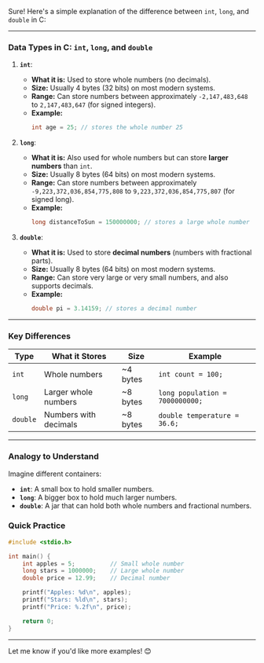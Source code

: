 Sure! Here's a simple explanation of the difference between `int`, `long`, and `double` in C:

---

### **Data Types in C: `int`, `long`, and `double`**

1. **`int`**:
   - **What it is:** Used to store whole numbers (no decimals).
   - **Size:** Usually 4 bytes (32 bits) on most modern systems.
   - **Range:** Can store numbers between approximately `-2,147,483,648` to `2,147,483,647` (for signed integers).
   - **Example:**
     ```c
     int age = 25; // stores the whole number 25
     ```

2. **`long`**:
   - **What it is:** Also used for whole numbers but can store **larger numbers** than `int`.
   - **Size:** Usually 8 bytes (64 bits) on most modern systems.
   - **Range:** Can store numbers between approximately `-9,223,372,036,854,775,808` to `9,223,372,036,854,775,807` (for signed long).
   - **Example:**
     ```c
     long distanceToSun = 150000000; // stores a large whole number
     ```

3. **`double`**:
   - **What it is:** Used to store **decimal numbers** (numbers with fractional parts).
   - **Size:** Usually 8 bytes (64 bits) on most modern systems.
   - **Range:** Can store very large or very small numbers, and also supports decimals.
   - **Example:**
     ```c
     double pi = 3.14159; // stores a decimal number
     ```

---

### **Key Differences**

| **Type**  | **What it Stores**       | **Size**         | **Example**             |
|-----------|--------------------------|------------------|-------------------------|
| `int`     | Whole numbers            | ~4 bytes         | `int count = 100;`      |
| `long`    | Larger whole numbers     | ~8 bytes         | `long population = 7000000000;` |
| `double`  | Numbers with decimals    | ~8 bytes         | `double temperature = 36.6;`    |

---

### **Analogy to Understand**

Imagine different containers:
- **`int`**: A small box to hold smaller numbers.
- **`long`**: A bigger box to hold much larger numbers.
- **`double`**: A jar that can hold both whole numbers and fractional numbers.

### **Quick Practice**
```c
#include <stdio.h>

int main() {
    int apples = 5;          // Small whole number
    long stars = 1000000;    // Large whole number
    double price = 12.99;    // Decimal number

    printf("Apples: %d\n", apples);
    printf("Stars: %ld\n", stars);
    printf("Price: %.2f\n", price);

    return 0;
}
```

---

Let me know if you'd like more examples! 😊